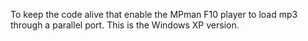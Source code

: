 To keep the code alive that enable the MPman F10 player to load mp3 through a parallel port. This is the Windows XP version.